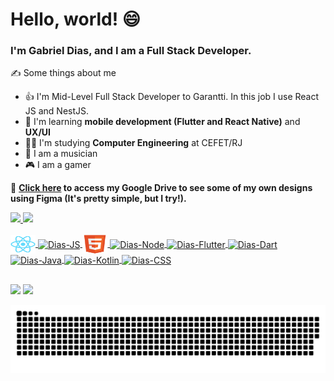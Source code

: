 # Hello, world! :smile: 
### I'm **Gabriel Dias**, and I am a Full Stack Developer. 

:writing_hand: Some things about me 


- :thumbsup: I'm Mid-Level Full Stack Developer to Garantti. In this job I use React JS and NestJS.
- :seedling: I'm learning **mobile development (Flutter and React Native)** and **UX/UI**
- :man_student: I'm studying **Computer Engineering** at CEFET/RJ
- :guitar: I am a musician
- :video_game: I am a gamer

🎨 **[Click here](https://drive.google.com/drive/folders/1Vs-bfXk5AQyNcQyszztOC_CSbtcUYfBc?usp=sharing)
to access my Google Drive to see some of my own designs using Figma (It's pretty simple, but I try!).** 

 <div>
  <a href="https://github.com/DiasBriel">
  <img height="180em" src="https://github-readme-stats.vercel.app/api?username=DiasBriel&show_icons=true&theme=tokyonight&include_all_commits=true&count_private=true"/>
  <img height="180em" src="https://github-readme-stats.vercel.app/api/top-langs/?username=DiasBriel&layout=compact&langs_count=7&theme=tokyonight"/>
</div>
<div style="display: inline_block"><br>
   <img align="center" alt="Dias-React" height="30" width="40" src="https://raw.githubusercontent.com/devicons/devicon/master/icons/react/react-original.svg">
  <img align="center" alt="Dias-JS" height="30" width="40" src="https://cdn.jsdelivr.net/gh/devicons/devicon/icons/javascript/javascript-original.svg">
  <img align="center" alt="Dias-HTML" height="30" width="40" src="https://raw.githubusercontent.com/devicons/devicon/master/icons/html5/html5-original.svg">
 <img align="center" alt="Dias-Node" height="30" width="40" src="https://cdn.jsdelivr.net/gh/devicons/devicon/icons/nodejs/nodejs-original.svg">
  <img align="center" alt="Dias-Flutter" height="30" width="40" src="https://cdn.jsdelivr.net/gh/devicons/devicon/icons/flutter/flutter-original.svg">
  <img align="center" alt="Dias-Dart" height="30" width="40" src="https://cdn.jsdelivr.net/gh/devicons/devicon/icons/dart/dart-original.svg">
  <img align="center" alt="Dias-Java" height="30" width="40" src="https://cdn.jsdelivr.net/gh/devicons/devicon/icons/java/java-original.svg">
  <img align="center" alt="Dias-Kotlin" height="30" width="40" src="https://cdn.jsdelivr.net/gh/devicons/devicon/icons/kotlin/kotlin-original.svg">
  <img align="center" alt="Dias-CSS" height="30" width="40" src="https://cdn.jsdelivr.net/gh/devicons/devicon/icons/css3/css3-original.svg">
  
 

  ##
 
<div> 
  <a href = "mailto:gabrielsdias.dev@gmail.com"><img src="https://img.shields.io/badge/-Gmail-%23333?style=for-the-badge&logo=gmail&logoColor=white" target="_blank"></a>
  <a href=https://www.linkedin.com/in/dias-briel-dev/" target="_blank"><img src="https://img.shields.io/badge/-LinkedIn-%230077B5?style=for-the-badge&logo=linkedin&logoColor=white" target="_blank"></a> 
  
 ![Snake animation](https://github.com/DiasBriel/DiasBriel/blob/output/github-contribution-grid-snake.svg)

</div>

